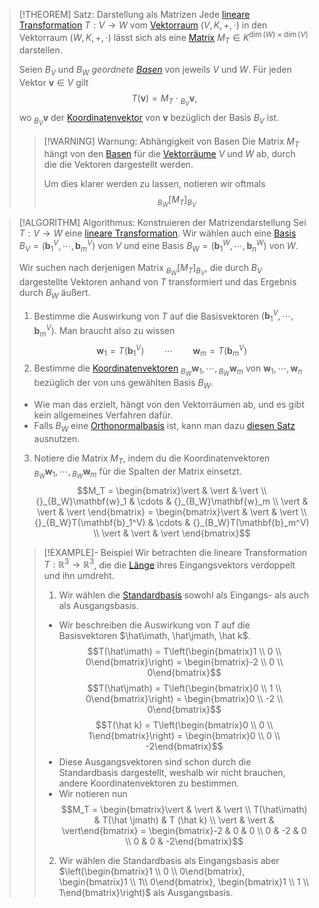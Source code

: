 > [!THEOREM] Satz: Darstellung als Matrizen
> Jede [lineare Transformation](Lineare%20Transformation.md) $T: V \to W$ vom [Vektorraum](../Abstrakter%20Vektorraum.md) $(V,K,+,\cdot)$ in den Vektorraum $(W,K,+,\cdot)$ lässt sich als eine [Matrix](../../Matrizen/Matrix.md) $M_T\in K^{\dim(W)\times \dim(V)}$ darstellen.
> 
> Seien $B_V$ und $B_W$ *geordnete [Basen](../Basis/Basis.md)* von jeweils $V$ und $W$. Für jeden Vektor $\mathbf{v}\in V$ gilt
> $$T(\mathbf{v}) = M_T\cdot {}_{B_V}\mathbf{v},$$
> wo ${}_{B_V}\mathbf{v}$ der [Koordinatenvektor](../Basis/Koordinatenvektor.md) von $\mathbf{v}$ bezüglich der Basis $B_V$ ist.
> 
> > [!WARNING] Warnung: Abhängigkeit von Basen
> > Die Matrix $M_T$ hängt von den [Basen](../../Abstrakte%20lineare%20Algebra/Basis/Basis.md) für die [Vektorräume](../../Abstrakte%20lineare%20Algebra/Abstrakter%20Vektorraum.md) $V$ und $W$ ab, durch die die Vektoren dargestellt werden.
> > 
> > Um dies klarer werden zu lassen, notieren wir oftmals 
> > $${}_{B_{W}}[M_T]_{B_{V}}$$ 

> [!ALGORITHM] Algorithmus: Konstruieren der Matrizendarstellung
> Sei $T: V\to W$ eine [lineare Transformation](Lineare%20Transformation.md). Wir wählen auch eine [Basis](../Basis/Basis.md) $B_V = (\mathbf{b}_1^V,\cdots,\mathbf{b}_m^V)$ von $V$ und eine Basis $B_W = (\mathbf{b}_1^W,\cdots,\mathbf{b}_n^W)$ von $W$. 
> 
> Wir suchen nach derjenigen Matrix ${}_{B_W}[M_T]_{B_V}$, die durch $B_V$ dargestellte Vektoren anhand von $T$ transformiert und das Ergebnis durch $B_W$ äußert.
> 1. Bestimme die Auswirkung von $T$ auf die Basisvektoren $(\mathbf{b}_1^V,\cdots,\mathbf{b}_m^V)$. Man braucht also zu wissen
> $$\mathbf{w}_1 = T(\mathbf{b}_1^V) \qquad \cdots \qquad \mathbf{w}_m = T(\mathbf{b}_m^V)$$
> 2. Bestimme die [Koordinatenvektoren](../Basis/Koordinatenvektor.md) ${}_{B_W}\mathbf{w}_1,\cdots,{}_{B_W}\mathbf{w}_m$ von $\mathbf{w}_1,\cdots,\mathbf{w}_n$ bezüglich der von uns gewählten Basis $B_W$.
> - Wie man das erzielt, hängt von den Vektorräumen ab, und es gibt kein allgemeines Verfahren dafür.
> - Falls $B_W$ eine [Orthonormalbasis](../Basis/Orthonormalbasis.md) ist, kann man dazu [diesen Satz](../Basis/Basisdarstellung%20durch%20Orthonormalbasis.md) ausnutzen.
> 3. Notiere die Matrix $M_T$, indem du die Koordinatenvektoren ${}_{B_W}\mathbf{w}_1,\cdots, {}_{B_W}\mathbf{w}_m$ für die Spalten der Matrix einsetzt. 
> $$M_T = \begin{bmatrix}\vert & \vert & \vert \\ {}_{B_W}\mathbf{w}_1 & \cdots & {}_{B_W}\mathbf{w}_m \\ \vert & \vert & \vert \end{bmatrix} = \begin{bmatrix}\vert & \vert & \vert \\ {}_{B_W}T(\mathbf{b}_1^V) & \cdots & {}_{B_W}T(\mathbf{b}_m^V) \\ \vert & \vert & \vert \end{bmatrix}$$
> 
> > [!EXAMPLE]- Beispiel
> > Wir betrachten die lineare Transformation $T: \mathbb{R}^3\to\mathbb{R}^3$, die die [Länge](../Euklidische%20Vektorräume/Kanonische%20Norm.md) ihres Eingangsvektors verdoppelt und ihn umdreht.
> > 
> > 1. Wir wählen die [Standardbasis](../../Geometrische%20Aspekte/Standardbasis.md) sowohl als Eingangs- als auch als Ausgangsbasis. 
> > - Wir beschreiben die Auswirkung von $T$ auf die Basisvektoren $\hat\imath, \hat\jmath, \hat k$.
> > $$T(\hat\imath) = T\left(\begin{bmatrix}1 \\ 0 \\ 0\end{bmatrix}\right) = \begin{bmatrix}-2 \\ 0 \\ 0\end{bmatrix}$$
> > $$T(\hat\jmath) = T\left(\begin{bmatrix}0 \\ 1 \\ 0\end{bmatrix}\right) = \begin{bmatrix}0 \\ -2 \\ 0\end{bmatrix}$$
> > $$T(\hat k) = T\left(\begin{bmatrix}0 \\ 0 \\ 1\end{bmatrix}\right) = \begin{bmatrix}0 \\ 0 \\ -2\end{bmatrix}$$
> > - Diese Ausgangsvektoren sind schon durch die Standardbasis dargestellt, weshalb wir nicht brauchen, andere Koordinatenvektoren zu bestimmen.
> > - Wir notieren nun
> > $$M_T = \begin{bmatrix}\vert & \vert & \vert \\ T(\hat\imath) & T(\hat \jmath) & T (\hat k) \\ \vert & \vert & \vert\end{bmatrix} = \begin{bmatrix}-2 & 0 & 0 \\ 0 & -2 & 0 \\ 0 & 0 & -2\end{bmatrix}$$
> > 
> > 2. Wir wählen die Standardbasis als Eingangsbasis aber $\left(\begin{bmatrix}1 \\ 0 \\ 0\end{bmatrix}, \begin{bmatrix}1 \\ 1\\ 0\end{bmatrix}, \begin{bmatrix}1 \\ 1 \\ 1\end{bmatrix}\right)$ als Ausgangsbasis.